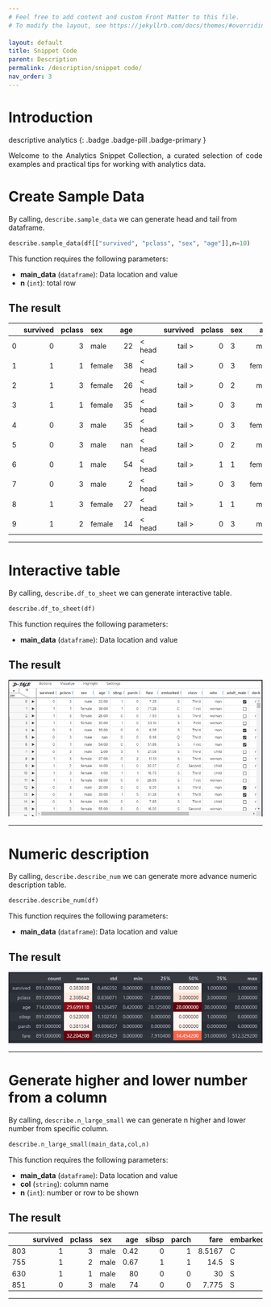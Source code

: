 ```yaml
---
# Feel free to add content and custom Front Matter to this file.
# To modify the layout, see https://jekyllrb.com/docs/themes/#overriding-theme-defaults

layout: default
title: Snippet Code
parent: Description
permalink: /description/snippet code/
nav_order: 3
---
```


# Introduction
descriptive analytics
{: .badge .badge-pill .badge-primary }

<p style='text-align: justify;'>
Welcome to the Analytics Snippet Collection, a curated selection of code examples and practical tips for working with analytics data.</p>

# Create Sample Data
By calling, `describe.sample_data` we can generate head and tail from dataframe.

```python
describe.sample_data(df[["survived", "pclass", "sex", "age"]],n=10)
```

This function requires the following parameters:
- **main_data** (`dataframe`):      Data location and value  
- **n** (`int`):                    total row  

## The result

|    |   survived |   pclass | sex    |   age |                 |   survived |   pclass | sex    |   age |
|---:|-----------:|---------:|:-------|------:|:----------------|-----------:|---------:|:-------|------:|
|  0 |          0 |        3 | male   |    22 | < head | tail > |          0 |        3 | male   |    33 |
|  1 |          1 |        1 | female |    38 | < head | tail > |          0 |        3 | female |    22 |
|  2 |          1 |        3 | female |    26 | < head | tail > |          0 |        2 | male   |    28 |
|  3 |          1 |        1 | female |    35 | < head | tail > |          0 |        3 | male   |    25 |
|  4 |          0 |        3 | male   |    35 | < head | tail > |          0 |        3 | female |    39 |
|  5 |          0 |        3 | male   |   nan | < head | tail > |          0 |        2 | male   |    27 |
|  6 |          0 |        1 | male   |    54 | < head | tail > |          1 |        1 | female |    19 |
|  7 |          0 |        3 | male   |     2 | < head | tail > |          0 |        3 | female |   nan |
|  8 |          1 |        3 | female |    27 | < head | tail > |          1 |        1 | male   |    26 |
|  9 |          1 |        2 | female |    14 | < head | tail > |          0 |        3 | male   |    32 |

_________________

# Interactive table
By calling, `describe.df_to_sheet` we can generate interactive table.

```python
describe.df_to_sheet(df)
```

This function requires the following parameters:
- **main_data** (`dataframe`):      Data location and value  

## The result

<img src="/assets/images/description/desc_02.png" alt="drawing"/>

_________________

# Numeric description
By calling, `describe.describe_num` we can generate more advance numeric description table.

```python
describe.describe_num(df)
```

This function requires the following parameters:
- **main_data** (`dataframe`):      Data location and value  

## The result

<img src="/assets/images/description/desc_03.png" alt="drawing"/>

_________________

# Generate higher and lower number from a column
By calling, `describe.n_large_small` we can generate n higher and lower number from specific column.

```python
describe.n_large_small(main_data,col,n)
```

This function requires the following parameters:
- **main_data** (`dataframe`):      Data location and value 
- **col** (`string`):               column name
- **n** (`int`):                    number or row to be shown

## The result

|     |   survived |   pclass | sex   |   age |   sibsp |   parch |    fare | embarked   | class   | who   | adult_male   | deck   | embark_town   | alive   | alone   |
|----:|-----------:|---------:|:------|------:|--------:|--------:|--------:|:-----------|:--------|:------|:-------------|:-------|:--------------|:--------|:--------|
| 803 |          1 |        3 | male  |  0.42 |       0 |       1 |  8.5167 | C          | Third   | child | False        | nan    | Cherbourg     | yes     | False   |
| 755 |          1 |        2 | male  |  0.67 |       1 |       1 | 14.5    | S          | Second  | child | False        | nan    | Southampton   | yes     | False   |
| 630 |          1 |        1 | male  | 80    |       0 |       0 | 30      | S          | First   | man   | True         | A      | Southampton   | yes     | True    |
| 851 |          0 |        3 | male  | 74    |       0 |       0 |  7.775  | S          | Third   | man   | True         | nan    | Southampton   | no      | True    |

_________________
